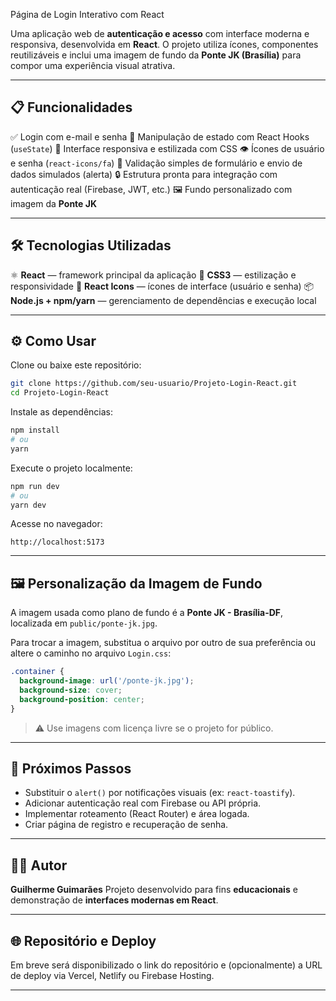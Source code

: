  Página de Login Interativo com React

Uma aplicação web de **autenticação e acesso** com interface moderna e responsiva, desenvolvida em **React**. O projeto utiliza ícones, componentes reutilizáveis e inclui uma imagem de fundo da **Ponte JK (Brasília)** para compor uma experiência visual atrativa.

---

## 📋 Funcionalidades

✅ Login com e-mail e senha
🧠 Manipulação de estado com React Hooks (`useState`)
🌈 Interface responsiva e estilizada com CSS
👁️ Ícones de usuário e senha (`react-icons/fa`)
📄 Validação simples de formulário e envio de dados simulados (alerta)
🔒 Estrutura pronta para integração com autenticação real (Firebase, JWT, etc.)
🖼️ Fundo personalizado com imagem da **Ponte JK**

---

## 🛠️ Tecnologias Utilizadas

⚛️ **React** — framework principal da aplicação
🎨 **CSS3** — estilização e responsividade
🧩 **React Icons** — ícones de interface (usuário e senha)
📦 **Node.js + npm/yarn** — gerenciamento de dependências e execução local

---

## ⚙️ Como Usar

Clone ou baixe este repositório:

```bash
git clone https://github.com/seu-usuario/Projeto-Login-React.git
cd Projeto-Login-React
```

Instale as dependências:

```bash
npm install
# ou
yarn
```

Execute o projeto localmente:

```bash
npm run dev
# ou
yarn dev
```

Acesse no navegador:

```
http://localhost:5173
```

---

## 🖼️ Personalização da Imagem de Fundo

A imagem usada como plano de fundo é a **Ponte JK - Brasília-DF**, localizada em `public/ponte-jk.jpg`.

Para trocar a imagem, substitua o arquivo por outro de sua preferência ou altere o caminho no arquivo `Login.css`:

```css
.container {
  background-image: url('/ponte-jk.jpg');
  background-size: cover;
  background-position: center;
}
```

> ⚠️ Use imagens com licença livre se o projeto for público.

---

## 🚀 Próximos Passos

* Substituir o `alert()` por notificações visuais (ex: `react-toastify`).
* Adicionar autenticação real com Firebase ou API própria.
* Implementar roteamento (React Router) e área logada.
* Criar página de registro e recuperação de senha.

---

## 👨‍💻 Autor

**Guilherme Guimarães**
Projeto desenvolvido para fins **educacionais** e demonstração de **interfaces modernas em React**.

---

## 🌐 Repositório e Deploy

Em breve será disponibilizado o link do repositório e (opcionalmente) a URL de deploy via Vercel, Netlify ou Firebase Hosting.

---
